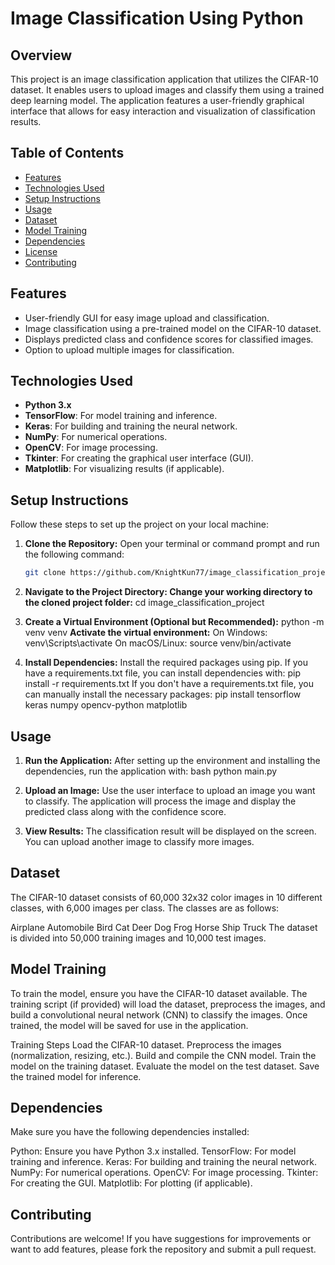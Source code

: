 # Image Classification Using Python

## Overview

This project is an image classification application that utilizes the CIFAR-10 dataset. It enables users to upload images and classify them using a trained deep learning model. The application features a user-friendly graphical interface that allows for easy interaction and visualization of classification results.

## Table of Contents

- [Features](#features)
- [Technologies Used](#technologies-used)
- [Setup Instructions](#setup-instructions)
- [Usage](#usage)
- [Dataset](#dataset)
- [Model Training](#model-training)
- [Dependencies](#dependencies)
- [License](#license)
- [Contributing](#contributing)

## Features

- User-friendly GUI for easy image upload and classification.
- Image classification using a pre-trained model on the CIFAR-10 dataset.
- Displays predicted class and confidence scores for classified images.
- Option to upload multiple images for classification.

## Technologies Used

- **Python 3.x**
- **TensorFlow**: For model training and inference.
- **Keras**: For building and training the neural network.
- **NumPy**: For numerical operations.
- **OpenCV**: For image processing.
- **Tkinter**: For creating the graphical user interface (GUI).
- **Matplotlib**: For visualizing results (if applicable).

## Setup Instructions

Follow these steps to set up the project on your local machine:

1. **Clone the Repository:**
   Open your terminal or command prompt and run the following command:

   ```bash
   git clone https://github.com/KnightKun77/image_classification_project.git

2. **Navigate to the Project Directory: Change your working directory to the cloned project folder:**
    cd image_classification_project

3. **Create a Virtual Environment (Optional but Recommended):**
    python -m venv venv
   **Activate the virtual environment:**
    On Windows: venv\Scripts\activate
    On macOS/Linux: source venv/bin/activate

4. **Install Dependencies:**
   Install the required packages using pip. If you have a requirements.txt file, you can install dependencies with: 
   pip install -r requirements.txt
   If you don't have a requirements.txt file, you can manually install the necessary packages:
   pip install tensorflow keras numpy opencv-python matplotlib

## Usage

1. **Run the Application:** After setting up the environment and installing the dependencies, run the application with:
    bash
    python main.py

2. **Upload an Image:** Use the user interface to upload an image you want to classify. The application will process the image and display the predicted class 
    along with the confidence score.

3. **View Results:** The classification result will be displayed on the screen. You can upload another image to classify more images.

## Dataset

The CIFAR-10 dataset consists of 60,000 32x32 color images in 10 different classes, with 6,000 images per class. The classes are as follows:

Airplane
Automobile
Bird
Cat
Deer
Dog
Frog
Horse
Ship
Truck
The dataset is divided into 50,000 training images and 10,000 test images.

## Model Training

To train the model, ensure you have the CIFAR-10 dataset available. The training script (if provided) will load the dataset, preprocess the images, and build a convolutional neural network (CNN) to classify the images. Once trained, the model will be saved for use in the application.

Training Steps
Load the CIFAR-10 dataset.
Preprocess the images (normalization, resizing, etc.).
Build and compile the CNN model.
Train the model on the training dataset.
Evaluate the model on the test dataset.
Save the trained model for inference.

## Dependencies 
Make sure you have the following dependencies installed:

Python: Ensure you have Python 3.x installed.
TensorFlow: For model training and inference.
Keras: For building and training the neural network.
NumPy: For numerical operations.
OpenCV: For image processing.
Tkinter: For creating the GUI.
Matplotlib: For plotting (if applicable).

## Contributing

Contributions are welcome! If you have suggestions for improvements or want to add features, please fork the repository and submit a pull request.


